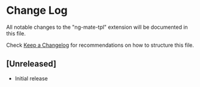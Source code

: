 # Change Log
All notable changes to the "ng-mate-tpl" extension will be documented in this file.

Check [Keep a Changelog](http://keepachangelog.com/) for recommendations on how to structure this file.

## [Unreleased]
- Initial release